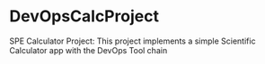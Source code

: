 # DevOpsCalcProject
SPE Calculator Project:
This project implements a simple Scientific Calculator app with the DevOps Tool chain
